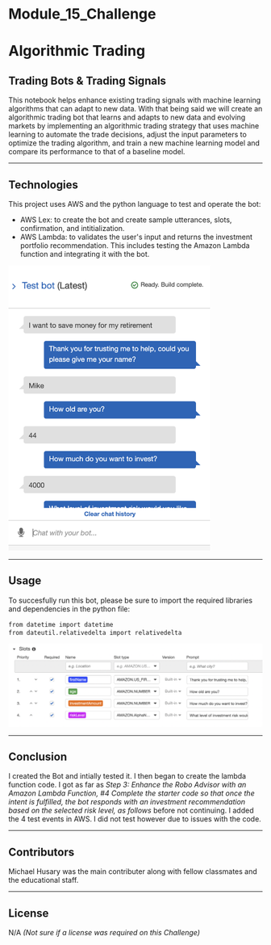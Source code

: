 # Module_15_Challenge
# Algorithmic Trading
## Trading Bots & Trading Signals

This notebook helps enhance existing trading signals with machine learning algorithms that can adapt to new data. With that being said we will create an algorithmic trading bot that learns and adapts to new data and evolving markets by implementing an algorithmic trading strategy that uses machine learning to automate the trade decisions, adjust the input parameters to optimize the trading algorithm, and train a new machine learning model and compare its performance to that of a baseline model.

---

## Technologies

This project uses AWS and the python language to test and operate the bot:

- AWS Lex: to create the bot and create sample utterances, slots, confirmation, and intitialization.
- AWS Lambda: to validates the user's input and returns the investment portfolio recommendation. This includes testing the Amazon Lambda function and integrating it with the bot.

<img src="Images/testing_roboadvisor_bot.png" width="400" >

---

## Usage

To succesfully run this bot, please be sure to import the required libraries and dependencies in the python file:

```
from datetime import datetime
from dateutil.relativedelta import relativedelta
```

<img src="Images/slots.png" width="750" >

---


## Conclusion

I created the Bot and intially tested it. I then began to create the lambda function code. I got as far as _Step 3: Enhance the Robo Advisor with an Amazon Lambda Function, #4 Complete the starter code so that once the intent is fulfilled, the bot responds with an investment recommendation based on the selected risk level, as follows_ before not continuing. I added the 4 test events in AWS. I did not test however due to issues with the code. 

---

## Contributors

Michael Husary was the main contributer along with fellow classmates and the educational staff. 

--- 

## License

N/A
*(Not sure if a license was required on this Challenge)*

